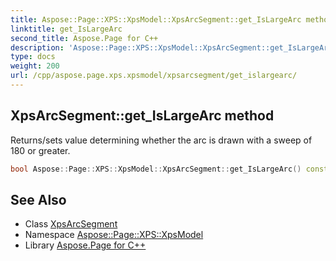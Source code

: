 ```yaml
---
title: Aspose::Page::XPS::XpsModel::XpsArcSegment::get_IsLargeArc method
linktitle: get_IsLargeArc
second_title: Aspose.Page for C++
description: 'Aspose::Page::XPS::XpsModel::XpsArcSegment::get_IsLargeArc method. Returns/sets value determining whether the arc is drawn with a sweep of 180 or greater in C++.'
type: docs
weight: 200
url: /cpp/aspose.page.xps.xpsmodel/xpsarcsegment/get_islargearc/
---
```

## XpsArcSegment::get_IsLargeArc method


Returns/sets value determining whether the arc is drawn with a sweep of 180 or greater.

```cpp
bool Aspose::Page::XPS::XpsModel::XpsArcSegment::get_IsLargeArc() const
```

## See Also

* Class [XpsArcSegment](../)
* Namespace [Aspose::Page::XPS::XpsModel](../../)
* Library [Aspose.Page for C++](../../../)
